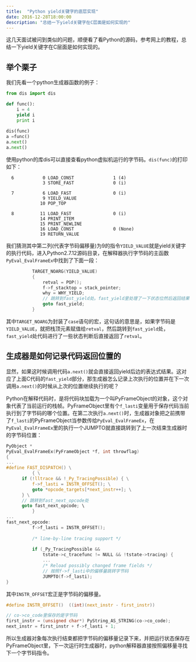 ```yaml
---
title:  "Python yield关键字的底层实现"
date: 2016-12-28T18:00:00
description: "总结一下yield关键字在C层面是如何实现的"
---
```


这几天面试被问到类似的问题，顺便看了看Python的源码，参考网上的教程，总结一下yield关键字在C层面是如何实现的。

## 举个栗子

我们先看一个python生成器函数的例子：

```python
from dis import dis

def func():
    i = 4
    yield i
    print i
    
dis(func)
a =func()
a.next()
a.next()
```
使用python的库dis可以直接查看python虚拟机运行的字节码。`dis(func)`的打印如下：

```
  6           0 LOAD_CONST               1 (4)
              3 STORE_FAST               0 (i)

  7           6 LOAD_FAST                0 (i)
              9 YIELD_VALUE         
             10 POP_TOP             

  8          11 LOAD_FAST                0 (i)
             14 PRINT_ITEM          
             15 PRINT_NEWLINE       
             16 LOAD_CONST               0 (None)
             19 RETURN_VALUE      
```
我们猜测其中第二列(代表字节码偏移量)为9的指令`YIELD_VALUE`就是yield关键字的执行代码，进入Python2.7.12源码目录，在解释器执行字节码的主函数`PyEval_EvalFrameEx`中找到了下面一段：


```c
          TARGET_NOARG(YIELD_VALUE)
          {
              retval = POP();
              f->f_stacktop = stack_pointer;
              why = WHY_YIELD;
              // 跳转到fast_yield处。fast_yield里处理了一下状态位然后返回结果
              goto fast_yield;
          }
```

其中`TARGET_NOARG`为封装了`case`语句的宏，这句话的意思是，如果字节码是`YIELD_VALUE`，就把栈顶元素赋值给`retval`，然后跳转到`fast_yield`处，`fast_yield`处代码进行了一些状态判断后直接返回了`retval`。

## 生成器是如何记录代码返回位置的

显然，如果这时候调用代码`a.next()`就会直接返回yield后边的表达式结果。这对应了上面C代码的`fast_yield`部分，那生成器怎么记录上次执行的位置并在下一次调用`a.next()`的时候从上次的位置继续执行的呢？

Python在解释代码时，是将代码块加载为一个叫PyFrameObject的对象，这个对象代表了当前运行的栈帧。PyFrameObject里有个`f_lasti`变量用于保存代码当前执行到了字节码的哪个位置。在第二次执行`a.next()`时，生成器对象把之前携带了`f_lasti`的PyFrameObject当参数传给`PyEval_EvalFrameEx`，在`PyEval_EvalFrameEx`里的执行一个JUMPTO就直接跳转到了上一次结束生成器时的字节码位置：

```c
PyObject *
PyEval_EvalFrameEx(PyFrameObject *f, int throwflag)
{
...
#define FAST_DISPATCH() \
          { \
      if (!lltrace && !_Py_TracingPossible) { \
          f->f_lasti = INSTR_OFFSET(); \
          goto *opcode_targets[*next_instr++]; \
      } \
      // 跳转到fast_next_opcode处
      goto fast_next_opcode; \
          }
...
fast_next_opcode:
          f->f_lasti = INSTR_OFFSET();
  
          /* line-by-line tracing support */
  
          if (_Py_TracingPossible &&
              tstate->c_tracefunc != NULL && !tstate->tracing) {
              ...
              /* Reload possibly changed frame fields */
              // 按照f->f_lasti中的偏移量跳转字节码
              JUMPTO(f->f_lasti);
}
```

其中`INSTR_OFFSET`宏正是字节码的偏移量。

```c
#define INSTR_OFFSET()  ((int)(next_instr - first_instr))

// co->co_code里保存的是字节码
first_instr = (unsigned char*) PyString_AS_STRING(co->co_code);
next_instr = first_instr + f->f_lasti + 1;
```

所以生成器对象每次执行结束都把字节码的偏移量记录下来，并把运行状态保存在PyFrameObject里，下一次运行时生成器时，python解释器直接按照偏移量寻找下一个字节码指令。

